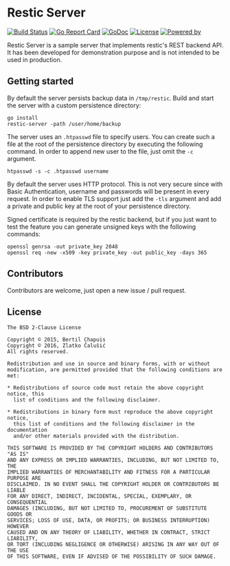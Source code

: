 # Restic Server

[![Build Status](https://travis-ci.org/zcalusic/restic-server.svg?branch=master)](https://travis-ci.org/zcalusic/restic-server)
[![Go Report Card](https://goreportcard.com/badge/github.com/zcalusic/restic-server)](https://goreportcard.com/report/github.com/zcalusic/restic-server)
[![GoDoc](https://godoc.org/github.com/zcalusic/restic-server?status.svg)](https://godoc.org/github.com/zcalusic/restic-server)
[![License](https://img.shields.io/badge/license-BSD%20%282--Clause%29-003262.svg?maxAge=2592000)](https://github.com/zcalusic/restic-server/blob/master/LICENSE)
[![Powered by](https://img.shields.io/badge/powered_by-Go-5272b4.svg?maxAge=2592000)](https://golang.org/)

Restic Server is a sample server that implements restic's REST backend API. It has been developed for demonstration
purpose and is not intended to be used in production.

## Getting started

By default the server persists backup data in `/tmp/restic`. Build and start the server with a custom persistence
directory:

```
go install
restic-server -path /user/home/backup
```

The server uses an `.htpasswd` file to specify users. You can create such a file at the root of the persistence
directory by executing the following command. In order to append new user to the file, just omit the `-c` argument.

```
htpasswd -s -c .htpasswd username
```

By default the server uses HTTP protocol. This is not very secure since with Basic Authentication, username and
passwords will be present in every request. In order to enable TLS support just add the `-tls` argument and add a
private and public key at the root of your persistence directory.

Signed certificate is required by the restic backend, but if you just want to test the feature you can generate unsigned
keys with the following commands:

```
openssl genrsa -out private_key 2048
openssl req -new -x509 -key private_key -out public_key -days 365
```
## Contributors

Contributors are welcome, just open a new issue / pull request.

## License

```
The BSD 2-Clause License

Copyright © 2015, Bertil Chapuis
Copyright © 2016, Zlatko Čalušić
All rights reserved.

Redistribution and use in source and binary forms, with or without
modification, are permitted provided that the following conditions are met:

* Redistributions of source code must retain the above copyright notice, this
  list of conditions and the following disclaimer.

* Redistributions in binary form must reproduce the above copyright notice,
  this list of conditions and the following disclaimer in the documentation
  and/or other materials provided with the distribution.

THIS SOFTWARE IS PROVIDED BY THE COPYRIGHT HOLDERS AND CONTRIBUTORS "AS IS"
AND ANY EXPRESS OR IMPLIED WARRANTIES, INCLUDING, BUT NOT LIMITED TO, THE
IMPLIED WARRANTIES OF MERCHANTABILITY AND FITNESS FOR A PARTICULAR PURPOSE ARE
DISCLAIMED. IN NO EVENT SHALL THE COPYRIGHT HOLDER OR CONTRIBUTORS BE LIABLE
FOR ANY DIRECT, INDIRECT, INCIDENTAL, SPECIAL, EXEMPLARY, OR CONSEQUENTIAL
DAMAGES (INCLUDING, BUT NOT LIMITED TO, PROCUREMENT OF SUBSTITUTE GOODS OR
SERVICES; LOSS OF USE, DATA, OR PROFITS; OR BUSINESS INTERRUPTION) HOWEVER
CAUSED AND ON ANY THEORY OF LIABILITY, WHETHER IN CONTRACT, STRICT LIABILITY,
OR TORT (INCLUDING NEGLIGENCE OR OTHERWISE) ARISING IN ANY WAY OUT OF THE USE
OF THIS SOFTWARE, EVEN IF ADVISED OF THE POSSIBILITY OF SUCH DAMAGE.
```
